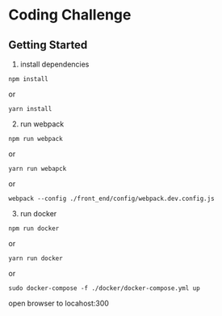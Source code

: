 # Coding Challenge

## Getting Started

1) install dependencies
```
npm install
```
or 
```
yarn install
```

2) run webpack

```
npm run webpack
```
or 
```
yarn run webapck
```
or 
```
webpack --config ./front_end/config/webpack.dev.config.js
```

3) run docker

```
npm run docker
```
or 
```
yarn run docker
```
or 
```
sudo docker-compose -f ./docker/docker-compose.yml up
```

open browser to locahost:300
